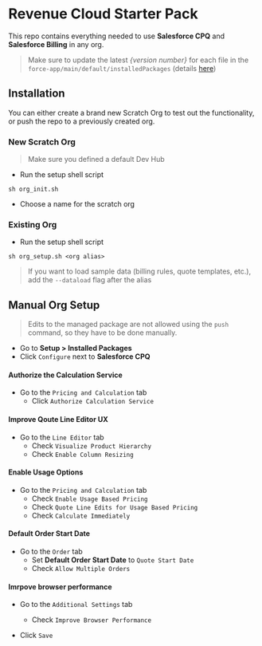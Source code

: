 # Revenue Cloud Starter Pack

This repo contains everything needed to use **Salesforce CPQ** and **Salesforce Billing** in any org.
> Make sure to update the latest *{version number}* for each file in the `force-app/main/default/installedPackages` (details [here](https://install.steelbrick.com))
## Installation
You can either create a brand new Scratch Org to test out the functionality, or push the repo to a previously created org.
### New Scratch Org
> Make sure you defined a default Dev Hub
- Run the setup shell script
```
sh org_init.sh
```
- Choose a name for the scratch org

### Existing Org
- Run the setup shell script
```
sh org_setup.sh <org alias>
```
> If you want to load sample data (billing rules, quote templates, etc.), add the `--dataload` flag after the alias
## Manual Org Setup
> Edits to the managed package are not allowed using the `push` command, so they have to be done manually.

- Go to **Setup > Installed Packages**
- Click `Configure` next to **Salesforce CPQ**

#### Authorize the Calculation Service
- Go to the `Pricing and Calculation` tab
  - Click `Authorize Calculation Service`

#### Improve Qoute Line Editor UX
- Go to the `Line Editor` tab
  - Check `Visualize Product Hierarchy`
  - Check `Enable Column Resizing`

#### Enable Usage Options
- Go to the `Pricing and Calculation` tab
  - Check `Enable Usage Based Pricing`
  - Check `Quote Line Edits for Usage Based Pricing`
  - Check `Calculate Immediately`

#### Default Order Start Date
- Go to the `Order` tab
  - Set **Default Order Start Date** to `Quote Start Date`
  - Check `Allow Multiple Orders`

#### Imrpove browser performance
- Go to the `Additional Settings` tab
  - Check `Improve Browser Performance`

- Click `Save`